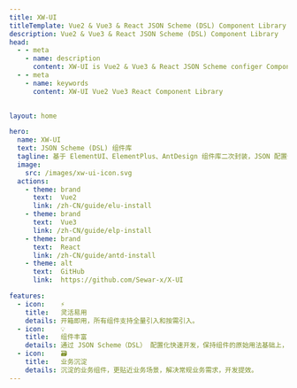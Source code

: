 ```yaml
---
title: XW-UI
titleTemplate: Vue2 & Vue3 & React JSON Scheme (DSL) Component Library
description: Vue2 & Vue3 & React JSON Scheme (DSL) Component Library
head:
  - - meta
    - name: description
      content: XW-UI is Vue2 & Vue3 & React JSON Scheme configer Component Library
  - - meta
    - name: keywords
      content: XW-UI Vue2 Vue3 React Component Library

      
layout: home

hero:
  name: XW-UI
  text: JSON Scheme (DSL) 组件库
  tagline: 基于 ElementUI、ElementPlus、AntDesign 组件库二次封装，JSON 配置化快速开发中后台组件库
  image:
    src: /images/xw-ui-icon.svg
  actions:
    - theme: brand
      text:  Vue2
      link: /zh-CN/guide/elu-install
    - theme: brand
      text:  Vue3
      link: /zh-CN/guide/elp-install
    - theme: brand
      text:  React
      link: /zh-CN/guide/antd-install
    - theme: alt
      text:  GitHub
      link:  https://github.com/Sewar-x/X-UI

features:
  - icon:    ⚡️
    title:   灵活易用
    details: 开箱即用，所有组件支持全量引入和按需引入。
  - icon:    💡
    title:   组件丰富
    details: 通过 JSON Scheme（DSL） 配置化快速开发，保持组件的原始用法基础上，扩展 JSON Scheme（DSL）配置模式，更加灵活便捷。
  - icon:    🗃️
    title:   业务沉淀
    details: 沉淀的业务组件，更贴近业务场景，解决常规业务需求，开发提效。
---
```


<script setup>
import {
  VPTeamPage,
  VPTeamPageTitle,
  VPTeamMembers
} from 'vitepress/theme'

const members = [
  {
    avatar: 'https://avatars.githubusercontent.com/u/28383640?v=4',
    name: 'Sewen',
    title: 'Creator',
    links: [
      { icon: 'github', link: 'https://github.com/Sewar-x' }
    ]
  },
  {
    avatar: 'https://avatars.githubusercontent.com/u/95331757?v=4',
    name: 'Vivien',
    title: 'Staff Frontend Engineer',
    links: [
      { icon: 'github', link: 'https://github.com/yoguoer' }
    ]
  }
]
</script>

<VPTeamPage>
  <VPTeamPageTitle>
    <template #title>
      团队成员
    </template>
    <template #lead>
      核心团队成员是那些积极参与维护组件核心项目的人。他们对 XW-UI 组件做出了贡献。
    </template>
  </VPTeamPageTitle>
  <VPTeamMembers
    :members="members"
  />
</VPTeamPage>